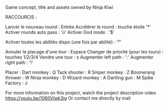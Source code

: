 Game concept, title and assets owned by Ninja Kiwi

RACCOURCIS : 

Lancer le nouveau round : Entrée
Accélérer le round : touche étoile '*'
Activer rounds auto pass : 'ù'
Activer God mode : '$'

Activer toutes les abilités dispo (une fois par abilité) : '²'


Annuler le placage d'une tour : Espace
Changer de priorité (pour les tours) : touches 1/2/3/4
Vendre une tour : s
Augmenter left path : ':'
Augmenter right path : '!'

Placer : 
Dart monkey : Q
Tack shooter : R
Sniper monkey : Z
Boomerang thrower : W
Ninja monkey : D
Wizard monkey : A
Dartling gun : M
Spike Factory : J


For more information on this project, watch the project description video https://youtu.be/1060Vlwk3ig
Or contact me directly by mail

